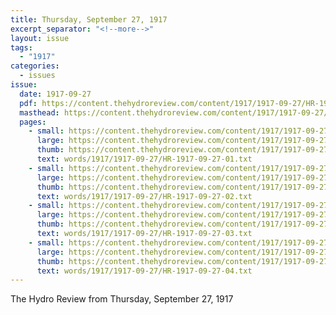 ```yaml
---
title: Thursday, September 27, 1917
excerpt_separator: "<!--more-->"
layout: issue
tags:
  - "1917"
categories:
  - issues
issue:
  date: 1917-09-27
  pdf: https://content.thehydroreview.com/content/1917/1917-09-27/HR-1917-09-27.pdf
  masthead: https://content.thehydroreview.com/content/1917/1917-09-27/masthead/HR-1917-09-27.jpg
  pages:
    - small: https://content.thehydroreview.com/content/1917/1917-09-27/small/HR-1917-09-27-01.jpg
      large: https://content.thehydroreview.com/content/1917/1917-09-27/large/HR-1917-09-27-01.jpg
      thumb: https://content.thehydroreview.com/content/1917/1917-09-27/thumbnails/HR-1917-09-27-01.jpg
      text: words/1917/1917-09-27/HR-1917-09-27-01.txt
    - small: https://content.thehydroreview.com/content/1917/1917-09-27/small/HR-1917-09-27-02.jpg
      large: https://content.thehydroreview.com/content/1917/1917-09-27/large/HR-1917-09-27-02.jpg
      thumb: https://content.thehydroreview.com/content/1917/1917-09-27/thumbnails/HR-1917-09-27-02.jpg
      text: words/1917/1917-09-27/HR-1917-09-27-02.txt
    - small: https://content.thehydroreview.com/content/1917/1917-09-27/small/HR-1917-09-27-03.jpg
      large: https://content.thehydroreview.com/content/1917/1917-09-27/large/HR-1917-09-27-03.jpg
      thumb: https://content.thehydroreview.com/content/1917/1917-09-27/thumbnails/HR-1917-09-27-03.jpg
      text: words/1917/1917-09-27/HR-1917-09-27-03.txt
    - small: https://content.thehydroreview.com/content/1917/1917-09-27/small/HR-1917-09-27-04.jpg
      large: https://content.thehydroreview.com/content/1917/1917-09-27/large/HR-1917-09-27-04.jpg
      thumb: https://content.thehydroreview.com/content/1917/1917-09-27/thumbnails/HR-1917-09-27-04.jpg
      text: words/1917/1917-09-27/HR-1917-09-27-04.txt
---
```


The Hydro Review from Thursday, September 27, 1917

<!--more-->

